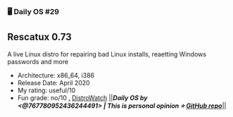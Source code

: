 ### 🖥️ Daily OS #29
## Rescatux 0.73
A live Linux distro for repairing bad Linux installs, reaetting Windows passwords and more
- Architecture: x86_64, i386 
- Release Date: April 2020
- My rating: useful/10
- Fun grade: no/10
[.](https://upload.wikimedia.org/wikipedia/commons/4/45/Ubuntu_Cinnamon_23.04_English.png)
[DistroWatch](<https://distrowatch.com/table.php?distribution=rescatux>)
||__***Daily OS by <@767780952436244491> | This is personal opinion
⭐ [GitHub repo](<https://github.com/nikolan123/daily-os>)***__||
